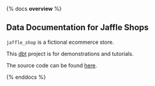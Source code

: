 {% docs __overview__ %}

## Data Documentation for Jaffle Shops

`jaffle_shop` is a fictional ecommerce store.

This [dbt](https://www.getdbt.com/) project is for demonstrations and tutorials.

The source code can be found [here](https://github.com/clrcrl/jaffle_shop).

{% enddocs %}
